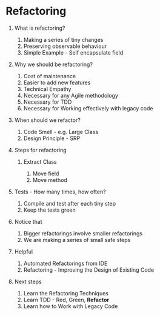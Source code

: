 Refactoring
===========

1. What is refactoring?

    1. Making a series of tiny changes
    2. Preserving observable behaviour
    3. Simple Example - Self encapsulate field

2. Why we should be refactoring?

    1. Cost of maintenance
    2. Easier to add new features
    3. Technical Empathy
    4. Necessary for any Agile methodology
    5. Necessary for TDD
    6. Necessary for Working effectively with legacy code

3. When should we refactor?

    1. Code Smell - e.g. Large Class
    2. Design Principle - SRP

4. Steps for refactoring

    1. Extract Class

        1. Move field
        2. Move method

5. Tests - How many times, how often?

    1. Compile and test after each tiny step
    2. Keep the tests green

6. Notice that

    1. Bigger refactorings involve smaller refactorings
    2. We are making a series of small safe steps

7. Helpful

    1. Automated Refactorings from IDE
    2. Refactoring - Improving the Design of Existing Code

8. Next steps

    1. Learn the Refactoring Techniques
    2. Learn TDD - Red, Green, __Refactor__
    3. Learn how to Work with Legacy Code
